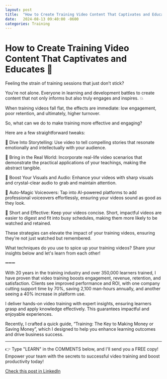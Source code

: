 ```yaml
---
layout: post
title:  "How to Create Training Video Content That Captivates and Educates 📢"
date:   2024-08-13 09:40:00 -0600
categories: Training
---
```


# How to Create Training Video Content That Captivates and Educates 📢

Feeling the strain of training sessions that just don’t stick? 

You're not alone. Everyone in learning and development battles to create content that not only informs but also truly engages and inspires. 💥

When training videos fall flat, the effects are immediate: low engagement, poor retention, and ultimately, higher turnover.

So, what can we do to make training more effective and engaging?

Here are a few straightforward tweaks:

📌 Dive Into Storytelling: Use video to tell compelling stories that resonate emotionally and intellectually with your audience.

📌 Bring in the Real World: Incorporate real-life video scenarios that demonstrate the practical applications of your teachings, making the abstract tangible.

📌 Boost Your Visuals and Audio: Enhance your videos with sharp visuals and crystal-clear audio to grab and maintain attention.

📌 Auto-Magic Voiceovers: Tap into AI-powered platforms to add professional voiceovers effortlessly, ensuring your videos sound as good as they look.

📌 Short and Effective: Keep your videos concise. Short, impactful videos are easier to digest and fit into busy schedules, making them more likely to be watched and retained.

These strategies can elevate the impact of your training videos, ensuring they're not just watched but remembered.

What techniques do you use to spice up your training videos? Share your insights below and let's learn from each other!

➖➖➖

With 20 years in the training industry and over 350,000 learners trained, I have proven that video training boosts engagement, revenue, retention, and satisfaction. Clients see improved performance and ROI, with one company cutting support time by 70%, saving 2,100 man-hours annually, and another seeing a 40% increase in platform use.

I deliver hands-on video training with expert insights, ensuring learners grasp and apply knowledge effectively. This guarantees impactful and enjoyable experiences.

Recently, I crafted a quick guide, “Training: The Key to Making Money or Saving Money”, which I designed to help you enhance learning outcomes and drive business success.

*****
👉 Type "LEARN" in the COMMENTS below, and I'll send you a FREE copy! Empower your team with the secrets to successful video training and boost productivity today!

[Check this post in LinkedIn](https://www.linkedin.com/posts/xmorera_sales-entrepreneurship-personaldevelopment-activity-7229119563454447616-z1Z-?utm_source=share&utm_medium=member_desktop)